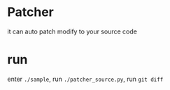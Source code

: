 
# Patcher

it can auto patch modify to your source code

# run

enter `./sample`, run `./patcher_source.py`, run `git diff`
